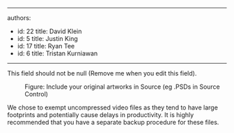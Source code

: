 

---
authors:
  - id: 22
    title: David Klein
  - id: 5
    title: Justin King
  - id: 17
    title: Ryan Tee
  - id: 6
    title: Tristan Kurniawan
---




<span class='intro'> This field should not be null (Remove me when you edit this field). </span>

<dl><dt><img src="/PublishingImages/include_artworks_in_source.gif" alt="" /></dt>
<dd>Figure&#58; Include your original artworks in Source (eg .PSDs in Source Control) </dd></dl>
<p>We chose to exempt uncompressed video files as they tend to have large footprints and potentially cause delays in productivity. It is highly recommended that you have a separate backup procedure for these files.</p>


